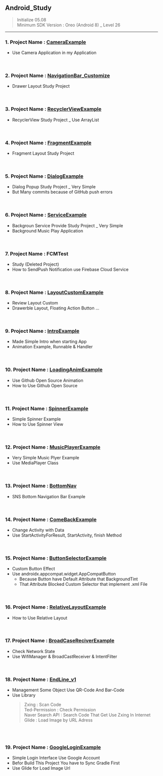 ## Android_Study
> Initialize 05.08 <br>
> Minimum SDK Version : Oreo (Android 8) _ Level 26 <br>

------------------------------------------------------------

### 1. Project Name : <a href="https://github.com/Enterprise09/Android_Study/tree/master/CameraExample"> CameraExample</a> <br>
* Use Camera Application in my Application <br><br><br>

### 2. Project Name : <a href="https://github.com/Enterprise09/Android_Study/tree/master/NavigationBar_Customize"> NavigationBar_Customize </a> <br>
* Drawer Layout Study Project <br><br><br>

### 3. Project Name : <a href="https://github.com/Enterprise09/Android_Study/tree/master/RecyclerViewExample"> RecyclerViewExample </a><br>
* RecyclerView Study Project _ Use ArrayList <br><br><br>

### 4. Project Name : <a href="https://github.com/Enterprise09/Android_Study/tree/master/FragmentExample"> FragmentExample </a><br>
* Fragment Layout Study Project <br><br><br>

### 5. Project Name : <a href="https://github.com/Enterprise09/Android_Study/tree/master/DialogExample"> DialogExample </a><br>
* Dialog Popup Study Project _ Very Simple <br>
* But Many commits because of GitHub push errors <br><br><br>

### 6. Project Name : <a href="https://github.com/Enterprise09/Android_Study/tree/master/ServiceExample"> ServiceExample </a><br>
* Backgroun Service Provide Study Project _ Very Simple <br>
* Background Music Play Application <br><br><br>

### 7. Project Name : FCMTest <br>
* Study (Deleted Project) <br>
* How to SendPush Notification use Firebase Cloud Service <br><br><br>

### 8. Project Name : <a href="https://github.com/Enterprise09/Android_Study/tree/master/LayoutCustomExample"> LayoutCustomExample </a><br>
* Review Layout Custom <br>
* Drawerble Layout, Floating Action Button ... <br><br><br>

### 9. Project Name : <a href="https://github.com/Enterprise09/Android_Study/tree/master/IntroExample"> IntroExample </a><br>
* Made Simple Intro when starting App <br>
* Animation Example, Runnable & Handler <br><br><br>

### 10. Project Name : <a href="https://github.com/Enterprise09/Android_Study/tree/master/LoadingAnimExample"> LoadingAnimExample </a><br>
* Use Github Open Source Animation <br>
* How to Use Github Open Source <br><br><br>

### 11. Project Name : <a href="https://github.com/Enterprise09/Android_Study/tree/master/SpinnerExample"> SpinnerExample </a><br>
* Simple Spinner Example <br>
* How to Use Spinner View <br><br><br>

### 12. Project Name : <a href="https://github.com/Enterprise09/Android_Study/tree/master/MusicPlayerExample"> MusicPlayerExample </a><br>
* Very Simple Music Plyer Example <br>
* Use MediaPlayer Class <br><br><br>

### 13. Project Name : <a href="https://github.com/Enterprise09/Android_Study/tree/master/BottomNav"> BottomNav </a><br>
* SNS Bottom Navigation Bar Example <br><br><br>

### 14. Project Name : <a href="https://github.com/Enterprise09/Android_Study/tree/master/ComeBackExample"> ComeBackExample </a><br>
* Change Activity with Data <br>
* Use StartActivityForResult, StartActivity, finish Method <br><br><br>

### 15. Project Name : <a href="https://github.com/Enterprise09/Android_Study/tree/master/ButtonSelectorExample"> ButtonSelectorExample </a><br>
* Custom Button Effect <br>
* Use androidx.appcompat.widget.AppCompatButton <br>
  * Because Button have Default Attribute that BackgroundTint <br>
  * That Attribute Blocked Custom Selector that implement .xml File <br><br><br>

### 16. Project Name : <a href="https://github.com/Enterprise09/Android_Study/tree/master/RelativeLayoutExample"> RelativeLayoutExample </a><br>
* How to Use Relative Layout <br><br><br>

### 17. Project Name : <a href="https://github.com/Enterprise09/Android_Study/tree/master/BroadCaseReciverExample"> BroadCaseReciverExample </a><br>
* Check Network State <br>
* Use WifiManager & BroadCastReceiver & IntentFilter <br><br><br>

### 18. Project Name : <a href="https://github.com/Enterprise09/Android_Study/tree/master/EndLine_v1"> EndLine_v1 </a><br>
* Management Some Object Use QR-Code And Bar-Code <br>
* Use Library
  > Zxing : Scan Code <br>
  > Ted-Permission : Check Permission <br>
  > Naver Search API : Search Code That Get Use Zxing In Internet
  > Glide : Load Image by URL Adress <br>

<br><br>
### 19. Project Name : <a href="https://github.com/Enterprise09/Android_Study/tree/master/GoogleLoginExample"> GoogleLoginExample </a><br>
* Simple Login Interface Use Google Account <br>
* Befor Build This Project You have to Sync Gradle First <br>
* Use Glide for Load Image Url <br><br><br>



